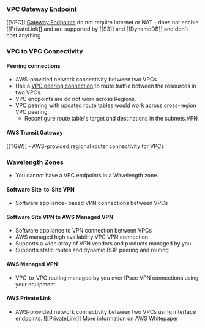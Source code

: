 ### VPC Gateway Endpoint
[[VPC]] [Gateway Endpoints](https://docs.aws.amazon.com/vpc/latest/privatelink/gateway-endpoints.html) do not require Internet or NAT - does not enable [[PrivateLink]] and are supported by [[S3]] and [[DynamoDB]] and don't cost anything.

### VPC to VPC Connectivity

#### Peering connections

- AWS-provided network connectivity between two VPCs.
- Use a [VPC peering connection](https://docs.aws.amazon.com/vpc/latest/peering/) to route traffic between the resources in two VPCs.
- VPC endpoints are do not work across Regions.
- VPC peering with updated route tables would work across cross-region VPC peering.
	- Reconfigure route table's target and destinations in the subnets.VPN

#### AWS Transit Gateway
[[TGW]] - AWS-provided regional router connectivity for VPCs
### Wavelength Zones
- You cannot have a VPC endpoints in a Wavelength zone.
#### Software Site-to-Site VPN

- Software appliance- based VPN connections between VPCs

#### Software Site VPN to AWS Managed VPN
- Software appliance to VPN connection between VPCs
- AWS managed high availability VPC VPN connection
- Supports a wide array of VPN vendors and products managed by you
- Supports static routes and dynamic BGP peering and routing

#### AWS Managed VPN
- VPC-to-VPC routing managed by you over IPsec VPN connections using your equipment

#### AWS Private Link
- AWS-provided network connectivity between two VPCs using interface endpoints.
![[PrivateLink]]
More information on [AWS Whitepaper](https://docs.aws.amazon.com/whitepapers/latest/aws-vpc-connectivity-options/amazon-vpc-to-amazon-vpc-connectivity-options.html)
